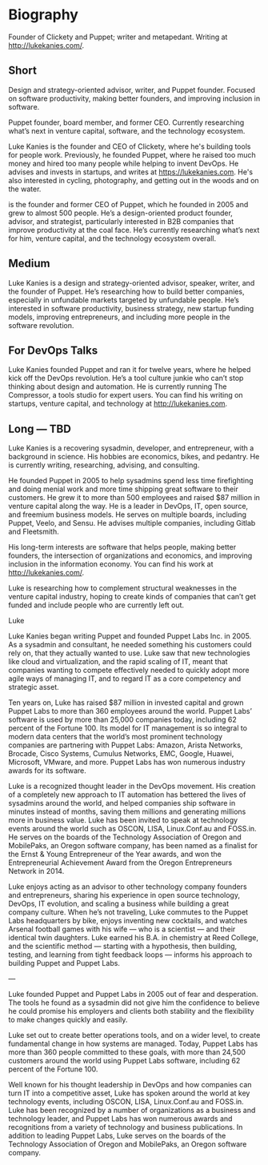 # Biography
Founder of Clickety and Puppet; writer and metapedant. Writing at http://lukekanies.com/.


## Short
Design and strategy-oriented advisor, writer, and Puppet founder. Focused on software productivity, making better founders, and improving inclusion in software.

Puppet founder, board member, and former CEO. Currently researching what’s next in venture capital, software, and the technology ecosystem.

Luke Kanies is the founder and CEO of Clickety, where he's building tools for people work. Previously, he founded Puppet, where he raised too much money and hired too many people while helping to invent DevOps. He advises and invests in startups, and writes at https://lukekanies.com. He's also interested in cycling, photography, and getting out in the woods and on the water.

is the founder and former CEO of Puppet, which he founded in 2005 and grew to almost 500 people. He’s a design-oriented product founder, advisor, and strategist, particularly interested in B2B companies that improve productivity at the coal face. He’s currently researching what’s next for him, venture capital, and the technology ecosystem overall.

## Medium
Luke Kanies is a design and strategy-oriented advisor, speaker, writer, and the founder of Puppet. He’s researching how to build better companies, especially in unfundable markets targeted by unfundable people. He’s interested in software productivity, business strategy, new startup funding models, improving entrepreneurs, and including more people in the software revolution.

## For DevOps Talks

Luke Kanies founded Puppet and ran it for twelve years, where he helped kick off the DevOps revolution. He’s a tool culture junkie who can’t stop thinking about design and automation. He is currently running The Compressor, a tools studio for expert users. You can find his writing on startups, venture capital, and technology at http://lukekanies.com.

## Long — TBD

Luke Kanies is a recovering sysadmin, developer, and entrepreneur, with a background in science. His hobbies are economics, bikes, and pedantry. He is currently writing, researching, advising, and consulting. 

He founded Puppet in 2005 to help sysadmins spend less time firefighting and doing menial work and more time shipping great software to their customers. He grew it to more than 500 employees and raised $87 million in venture capital along the way. He is a leader in DevOps, IT, open source, and freemium business models. He serves on multiple boards, including Puppet, Veelo, and Sensu. He advises multiple companies, including Gitlab and Fleetsmith.

His long-term interests are software that helps people, making better founders, the intersection of organizations and economics, and improving inclusion in the information economy. You can find his work at http://lukekanies.com/.



Luke is researching how to complement structural weaknesses in the venture capital industry, hoping to create kinds of companies that can’t get funded and include people who are currently left out.



Luke 

Luke Kanies began writing Puppet and founded Puppet Labs Inc. in 2005. As a sysadmin and consultant, he needed something his customers could rely on, that they actually wanted to use. Luke saw that new technologies like cloud and virtualization, and the rapid scaling of IT, meant that companies wanting to compete effectively needed to quickly adopt more agile ways of managing IT, and to regard IT as a core competency and strategic asset.

Ten years on, Luke has raised $87 million in invested capital and grown Puppet Labs to more than 360 employees around the world. Puppet Labs’ software is used by more than 25,000 companies today, including 62 percent of the Fortune 100. Its model for IT management is so integral to modern data centers that the world’s most prominent technology companies are partnering with Puppet Labs: Amazon, Arista Networks, Brocade, Cisco Systems, Cumulus Networks, EMC, Google, Huawei, Microsoft, VMware, and more. Puppet Labs has won numerous industry awards for its software.

Luke is a recognized thought leader in the DevOps movement. His creation of a completely new approach to IT automation has bettered the lives of sysadmins around the world, and helped companies ship software in minutes instead of months, saving them millions and generating millions more in business value. Luke has been invited to speak at technology events around the world such as OSCON, LISA, Linux.Conf.au and FOSS.in. He serves on the boards of the Technology Association of Oregon and MobilePaks, an Oregon software company, has been named as a finalist for the Ernst & Young Entrepreneur of the Year awards, and won the Entrepreneurial Achievement Award from the Oregon Entrepreneurs Network in 2014. 

Luke enjoys acting as an advisor to other technology company founders and entrepreneurs, sharing his experience in open source technology, DevOps, IT evolution, and scaling a business while building a great company culture. When he’s not traveling, Luke commutes to the Puppet Labs headquarters by bike, enjoys inventing new cocktails, and watches Arsenal football games with his wife — who is a scientist — and their identical twin daughters. Luke earned his B.A. in chemistry at Reed College, and the scientific method — starting with a hypothesis, then building, testing, and learning from tight feedback loops — informs his approach to building Puppet and Puppet Labs.

—

Luke founded Puppet and Puppet Labs in 2005 out of fear and desperation. The tools he found as a sysadmin did not give him the confidence to believe he could promise his employers and clients both stability and the flexibility to make changes quickly and easily. 

Luke set out to create better operations tools, and on a wider level, to create fundamental change in how systems are managed. Today, Puppet Labs has more than 360 people committed to these goals, with more than 24,500 customers around the world using Puppet Labs software, including 62 percent of the Fortune 100.  

Well known for his thought leadership in DevOps and how companies can turn IT into a competitive asset, Luke has spoken around the world at key technology events, including OSCON, LISA, Linux.Conf.au and FOSS.in. Luke has been recognized by a number of organizations as a business and technology leader, and Puppet Labs has won numerous awards and recognitions from a variety of technology and business publications. In addition to leading Puppet Labs, Luke serves on the boards of the Technology Association of Oregon and MobilePaks, an Oregon software company.